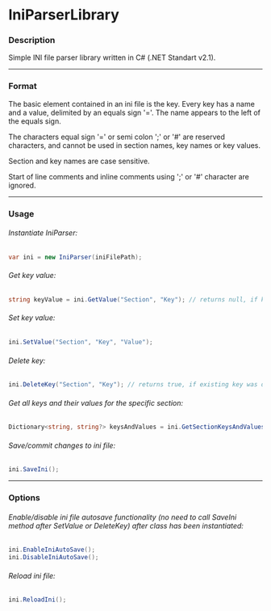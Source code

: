 # IniParserLibrary

### Description

Simple INI file parser library written in C# (.NET Standart v2.1).

-----

### Format

The basic element contained in an ini file is the key. Every key has a name and a value, delimited by an equals sign '='. The name appears to the left of the equals sign.

The characters equal sign '=' or semi colon ';' or '#' are reserved characters, and cannot be used in section names, key names or key values.

Section and key names are case sensitive.

Start of line comments and inline comments using ';' or '#' character are ignored.

-----

### Usage

###### Instantiate IniParser:
```csharp
var ini = new IniParser(iniFilePath);
```

###### Get key value:
```csharp
string keyValue = ini.GetValue("Section", "Key"); // returns null, if key doesn't exist
```

###### Set key value:
```csharp
ini.SetValue("Section", "Key", "Value");
```

###### Delete key:
```csharp
ini.DeleteKey("Section", "Key"); // returns true, if existing key was deleted
```

###### Get all keys and their values for the specific section:
```csharp
Dictionary<string, string?> keysAndValues = ini.GetSectionKeysAndValues("Section");
```

###### Save/commit changes to ini file:
```csharp
ini.SaveIni();
```

-----

### Options

###### Enable/disable ini file autosave functionality (no need to call SaveIni method after SetValue or DeleteKey) after class has been instantiated:
```csharp
ini.EnableIniAutoSave();
ini.DisableIniAutoSave();
```

###### Reload ini file:
```csharp
ini.ReloadIni();
```
